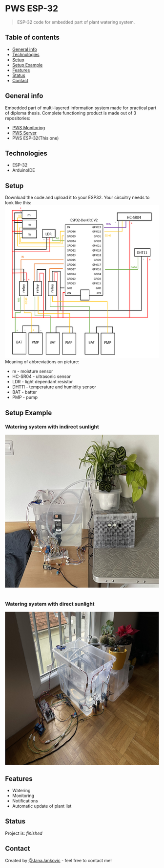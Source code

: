 # PWS ESP-32
> ESP-32 code for embedded part of plant watering system.

## Table of contents
* [General info](#general-info)
* [Technologies](#technologies)
* [Setup](#setup)
* [Setup Example](#setup-example)
* [Features](#features)
* [Status](#status)
* [Contact](#contact)

## General info
Embedded part of multi-layered information system made for practical part of diploma thesis. Complete functioning product is made out of 3 repositories:
* [PWS Monitoring](https://github.com/JanaJankovic/pws-monitoring)
* [PWS Server](https://github.com/JanaJankovic/pws-server)
* PWS ESP-32(This one)


## Technologies
* ESP-32
* ArduinoIDE

## Setup
Download the code and upload it to your ESP32.
Your circuitry needs to look like this:
<img src="1.png" height="500px" alt="Circuitry"/> <br>
Meaning of abbreviations on picture:
* m - moisture sensor
* HC-SR04 - ultrasonic sensor
* LDR - light dependant resistor
* DHT11 - temperature and humidity sensor
* BAT - batter
* PMP - pump

## Setup Example
### Watering system with indirect sunlight <br>
<img src="1.JPEG" height="500px" alt="Example setup 1"/> <br><br>
### Watering system with direct sunlight <br>
<img src="2.JPEG" height="500px" alt="Example setup 2"/> <br>

## Features

* Watering
* Monitoring
* Notifications
* Automatic update of plant list

## Status
Project is: _finished_

## Contact
Created by [@JanaJankovic](https://github.com/JanaJankovic) - feel free to contact me!
